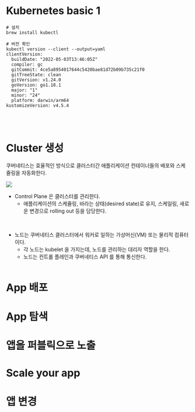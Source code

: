 # Kubernetes basic 1



```shell
# 설치
brew install kubectl

# 버전 확인
kubectl version --client --output=yaml
clientVersion:
  buildDate: "2022-05-03T13:46:05Z"
  compiler: gc
  gitCommit: 4ce5a8954017644c5420bae81d72b09b735c21f0
  gitTreeState: clean
  gitVersion: v1.24.0
  goVersion: go1.18.1
  major: "1"
  minor: "24"
  platform: darwin/arm64
kustomizeVersion: v4.5.4
```

<br /><br />

# Cluster 생성

쿠버네티스는 효율적인 방식으로 클러스터간 애플리케이션 컨테이너들의 배포와 스케쥴링을 자동화한다.

![](https://d33wubrfki0l68.cloudfront.net/283cc20bb49089cb2ca54d51b4ac27720c1a7902/34424/docs/tutorials/kubernetes-basics/public/images/module_01_cluster.svg)

- Control Plane 은 클러스터를 관리한다.
  - 애플리케이션의 스케쥴링, 바라는 상태(desired state)로 유지, 스케일링, 새로운 변경으로 rolling out 등을 담당한다.

<br />

- 노드는 쿠버네티스 클러스터에서 워커로 일하는 가상머신(VM) 또는 물리적 컴퓨터이다.
  - 각 노드는 kubelet 을 가지는데, 노드를 관리하는 대리자 역할을 한다.
  - 노드는 컨트롤 플레인과 쿠버네티스 API 를 통해 통신한다.



```shell
```



# App 배포







# App 탐색







# 앱을 퍼블릭으로 노출







# Scale your app







# 앱 변경





<br />

<br />

<br />

<br />

<br />
